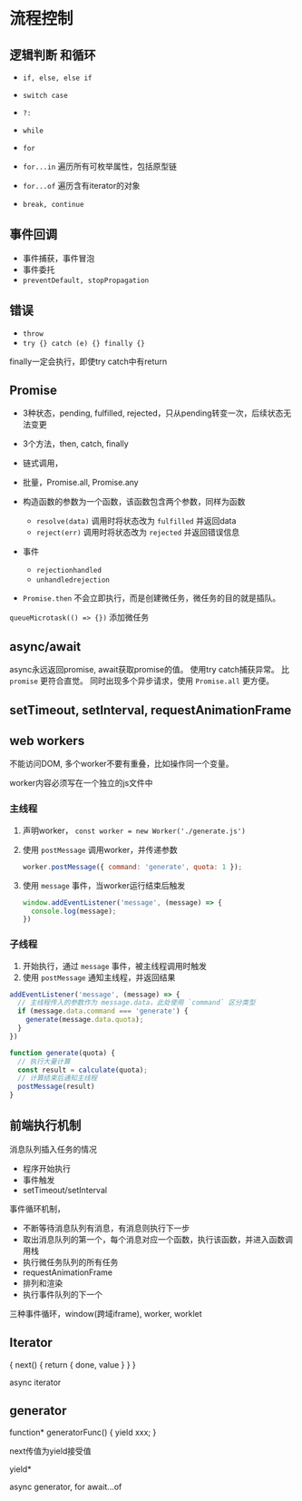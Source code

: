# 流程控制

## 逻辑判断 和循环

* `if, else, else if`
* `switch case`
* `?:`

* `while`
* `for`
* `for...in` 遍历所有可枚举属性，包括原型链
* `for...of` 遍历含有iterator的对象

* `break, continue`

## 事件回调

* 事件捕获，事件冒泡
* 事件委托
* `preventDefault, stopPropagation`

## 错误

* `throw`
* `try {} catch (e) {} finally {}`

finally一定会执行，即使try catch中有return

## Promise

* 3种状态，pending, fulfilled, rejected，只从pending转变一次，后续状态无法变更
* 3个方法，then, catch, finally
* 链式调用，
* 批量，Promise.all, Promise.any
* 构造函数的参数为一个函数，该函数包含两个参数，同样为函数
  * `resolve(data)` 调用时将状态改为 `fulfilled` 并返回data
  * `reject(err)` 调用时将状态改为 `rejected` 并返回错误信息
* 事件
  * `rejectionhandled`
  * `unhandledrejection`

* `Promise.then` 不会立即执行，而是创建微任务，微任务的目的就是插队。

`queueMicrotask(() => {})` 添加微任务

## async/await

async永远返回promise, await获取promise的值。
使用try catch捕获异常。
比 `promise` 更符合直觉。
同时出现多个异步请求，使用 `Promise.all` 更方便。

## setTimeout, setInterval, requestAnimationFrame

## web workers

不能访问DOM,
多个worker不要有重叠，比如操作同一个变量。

worker内容必须写在一个独立的js文件中

### 主线程

1. 声明worker， `const worker = new Worker('./generate.js')`
2. 使用 `postMessage` 调用worker，并传递参数

    ```js
    worker.postMessage({ command: 'generate', quota: 1 });
    ```

3. 使用 `message` 事件，当worker运行结束后触发

    ```js
    window.addEventListener('message', (message) => {
      console.log(message);
    })
    ```

### 子线程

1. 开始执行，通过 `message` 事件，被主线程调用时触发
2. 使用 `postMessage` 通知主线程，并返回结果

```js
addEventListener('message', (message) => {
  // 主线程传入的参数作为 message.data，此处使用 `command` 区分类型
  if (message.data.command === 'generate') {
    generate(message.data.quota);
  }
})

function generate(quota) {
  // 执行大量计算
  const result = calculate(quota);
  // 计算结束后通知主线程
  postMessage(result)
}
```

## 前端执行机制

消息队列插入任务的情况

* 程序开始执行
* 事件触发
* setTimeout/setInterval

事件循环机制，

* 不断等待消息队列有消息，有消息则执行下一步
* 取出消息队列的第一个，每个消息对应一个函数，执行该函数，并进入函数调用栈
* 执行微任务队列的所有任务
* requestAnimationFrame
* 排列和渲染
* 执行事件队列的下一个

三种事件循环，window(跨域iframe), worker, worklet

## Iterator

{
  next() {
    return { done, value }
  }
}

async iterator

## generator

function* generatorFunc() { yield xxx; }

next传值为yield接受值

yield*

async generator, for await...of
